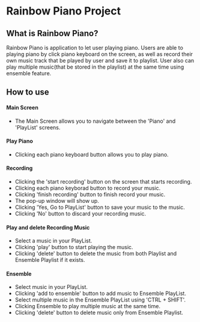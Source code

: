 # Rainbow Piano Project


## What is Rainbow Piano?
Rainbow Piano is application to let user playing piano. Users are able to playing piano by click piano keyboard on the screen, as well as record their own music track that be played by user and save it to playlist. User also can play multiple music(that be stored in the playlist) at the same time using ensemble feature. 


## How to use

#### Main Screen

* The Main Screen allows you to navigate between the 'Piano' and 'PlayList' screens.

#### Play Piano
* Clicking each piano keyboard button allows you to play piano.


#### Recording

* Clicking the 'start recording' button on the screen that starts recording.
* Clicking each piano keyborad button to record your music.
* Clicking 'finish recording' button to finish record your music.
* The pop-up window will show up.
* Clicking 'Yes, Go to PlayList' button to save your music to the music.
* Clicking 'No' button to discard your recording music.


#### Play and delete Recording Music
* Select a music in your PlayList.
* Clicking 'play' button to start playing the music.
* Clicking 'delete' button to delete the music from both Playlist and Ensemble Playlist if it exists.
  
#### Ensemble
* Select music in your PlayList.
* Clicking 'add to ensemble' button to add music to Ensemble PlayList.
* Select multiple music in the Ensemble PlayList using 'CTRL + SHIFT'.
* Clicking Ensemble to play multiple music at the same time.
* Clicking 'delete' button to delete music only from Ensemble Playlist.
